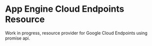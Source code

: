 App Engine Cloud Endpoints Resource
===================================

Work in progress, resource provider for Google Cloud Endpoints using promise api.

